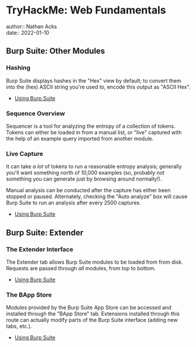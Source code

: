 # TryHackMe: Web Fundamentals

author:: Nathan Acks  
date:: 2022-01-10

## Burp Suite: Other Modules

### Hashing

Burp Suite displays hashes in the "Hex" view by default; to convert them into the (hex) ASCII string you're used to, encode this output as "ASCII Hex".

* [Using Burp Suite](../notes/burp-suite.md)

### Sequence Overview

Sequencer is a tool for analyzing the entropy of a collection of tokens. Tokens can either be loaded in from a manual list, or "live" captured with the help of an example query imported from another module.

### Live Capture

It can take *a lot* of tokens to run a reasonable entropy analysis; generally you'll want something north of 10,000 examples (so, probably not something you can generate just by browsing around normally!).

Manual analysis can be conducted after the capture has either been stopped or paused. Alternately, checking the "Auto analyze" box will cause Burp Suite to run an analysis after every 2500 captures.

* [Using Burp Suite](../notes/burp-suite.md)

## Burp Suite: Extender

### The Extender Interface

The Extender tab allows Burp Suite modules to be loaded from from disk. Requests are passed through *all* modules, from top to bottom.

* [Using Burp Suite](../notes/burp-suite.md)

### The BApp Store

Modules provided by the Burp Suite App Store can be accessed and installed through the "BApp Store" tab. Extensions installed through this route can actually modify parts of the Burp Suite interface (adding new tabs, etc.).

* [Using Burp Suite](../notes/burp-suite.md)
